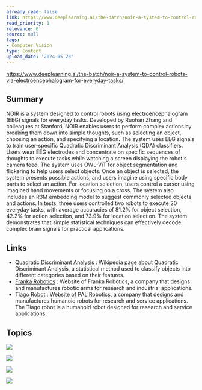 ```yaml
---
already_read: false
link: https://www.deeplearning.ai/the-batch/noir-a-system-to-control-robots-via-electroencephalogram-for-everyday-tasks/
read_priority: 1
relevance: 0
source: null
tags:
- Computer_Vision
type: Content
upload_date: '2024-05-23'
---
```


https://www.deeplearning.ai/the-batch/noir-a-system-to-control-robots-via-electroencephalogram-for-everyday-tasks/
## Summary

NOIR is a system designed to control robots using electroencephalogram (EEG) signals for everyday tasks. Developed by Ruohan Zhang and colleagues at Stanford, NOIR enables users to perform complex actions by breaking them down into simple thoughts, such as selecting an object, choosing an action, and specifying a location. The system uses EEG signals to train user-specific Quadratic Discriminant Analysis (QDA) classifiers. Users wear EEG electrodes and concentrate on specific sequences of thoughts to execute tasks while watching a screen displaying the robot's camera feed. The system uses OWL-ViT for object segmentation and flickering to help users select objects. Once an object is selected, the system presents possible actions, and users imagine using specific body parts to select an action. For location selection, users control a cursor using imagined hand movements or focusing on a cross. The system also includes an R3M embedding model to suggest commonly selected objects and actions. In tests, three users controlled two robots to execute 20 everyday tasks, with average accuracies of 81.2% for object selection, 42.2% for action selection, and 73.9% for location selection. The system demonstrates that simple statistical techniques can effectively decode complex brain signals for practical applications.
## Links

- [Quadratic Discriminant Analysis](https://en.wikipedia.org/wiki/Quadratic_classifier?utm_campaign=The%20Batch&utm_source=hs_email&utm_medium=email&_hsenc=p2ANqtz-_PU4gmbfJN9_gBrzLMkZheDB1ROQnQWYv9cSxeMK53CO9ix0aYRLcabOd6v3xmmbHcM7HE) : Wikipedia page about Quadratic Discriminant Analysis, a statistical method used to classify objects into different categories based on their features.
- [Franka Robotics](https://franka.de/?utm_campaign=The%20Batch&utm_source=hs_email&utm_medium=email&_hsenc=p2ANqtz-_PU4gmbfJN9_gBrzLMkZheDB1ROQnQWYv9cSxeMK53CO9ix0aYRLcabOd6v3xmmbHcM7HE) : Website of Franka Robotics, a company that designs and manufactures robotic arms for research and industrial applications.
- [Tiago Robot](https://pal-robotics.com/robots/tiago/?utm_campaign=The%20Batch&utm_source=hs_email&utm_medium=email&_hsenc=p2ANqtz-_PU4gmbfJN9_gBrzLMkZheDB1ROQnQWYv9cSxeMK53CO9ix0aYRLcabOd6v3xmmbHcM7HE) : Website of PAL Robotics, a company that designs and manufactures humanoid robots for research and service applications. The Tiago robot is a humanoid robot designed for research and service applications.

## Topics

![](topics/Concept/Neural%20Signal%20Operated%20Intelligent%20Robots%20NOIR)

![](topics/Model/OWL%20ViT)

![](topics/Model/R3M)

![](topics/Concept/Quadratic%20Discriminant%20Analysis%20QDA)